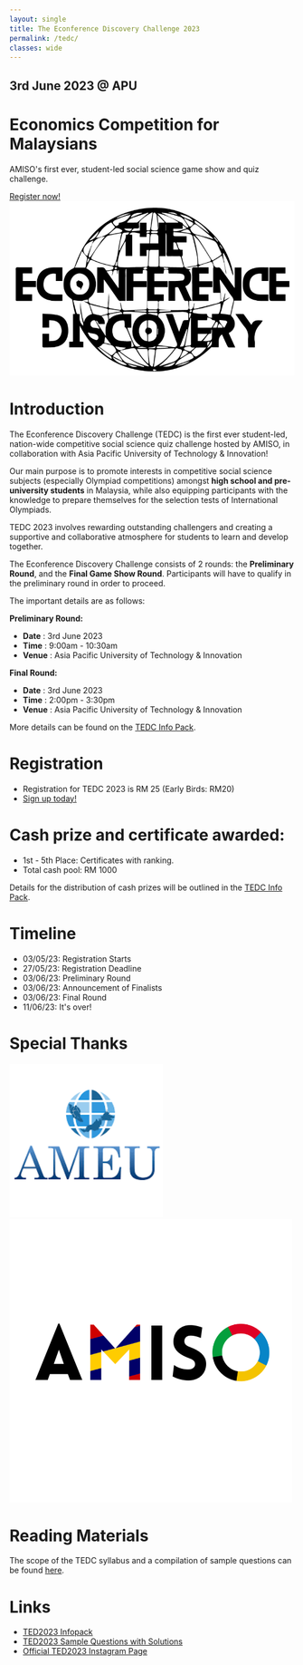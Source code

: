 ```yaml
---
layout: single
title: The Econference Discovery Challenge 2023
permalink: /tedc/
classes: wide
---
```


<link href="/assets/images/tedc/tedc.css" type="text/css" rel="stylesheet" />

<div id="hero">
    <div id="countdown">
        <h2>3rd June 2023 @ APU</h2>
        <h1>Economics Competition for Malaysians</h1>
        <p>AMISO's first ever, student-led social science game show and quiz challenge.</p>
        <a href="https://docs.google.com/forms/d/e/1FAIpQLSc_tHVpmEi-oty0Ncu3LdJiyFlTBz_bPdbe6fTB4E3rYMTvTw/viewform" target="_blank">Register now!</a>
    </div>
    <div id="logo"><img src="/assets/images/tedc/tedc-logo.png"/></div>
</div>



# Introduction
The Econference Discovery Challenge (TEDC) is the first ever student-led, nation-wide competitive social science quiz challenge hosted by AMISO, in collaboration with Asia Pacific University of Technology & Innovation!

Our main purpose is to promote interests in competitive social science subjects (especially Olympiad competitions) amongst **high school and pre-university students** in Malaysia, while also equipping participants with the knowledge to prepare themselves for the selection tests of International Olympiads.

TEDC 2023 involves rewarding outstanding challengers and creating a supportive and collaborative atmosphere for students to learn and develop together.

The Econference Discovery Challenge consists of 2 rounds: the **Preliminary Round**, and the **Final Game Show Round**. Participants will have to qualify in the preliminary round in order to proceed.

The important details are as follows:

**Preliminary Round:**
- **Date**      : 3rd June 2023
- **Time**      : 9:00am - 10:30am
- **Venue**     : Asia Pacific University of Technology & Innovation

**Final Round:**
- **Date**      : 3rd June 2023
- **Time**      : 2:00pm - 3:30pm
- **Venue**     : Asia Pacific University of Technology & Innovation

More details can be found on the [TEDC Info Pack](https://docs.google.com/document/d/1-yJGEG4GnmXQE-G87WCXIa2Cze2lEG9hnx4jIABt7NI/).



# Registration
- Registration for TEDC 2023 is RM 25 (Early Birds: RM20)
- [Sign up today!](https://docs.google.com/forms/d/e/1FAIpQLSc_tHVpmEi-oty0Ncu3LdJiyFlTBz_bPdbe6fTB4E3rYMTvTw/viewform)



# Cash prize and certificate awarded:
- 1st - 5th Place: Certificates with ranking.
- Total cash pool: RM 1000

Details for the distribution of cash prizes will be outlined in the [TEDC Info Pack](https://docs.google.com/document/d/1-yJGEG4GnmXQE-G87WCXIa2Cze2lEG9hnx4jIABt7NI/).



# Timeline
- 03/05/23: Registration Starts
- 27/05/23: Registration Deadline
- 03/06/23: Preliminary Round
- 03/06/23: Announcement of Finalists
- 03/06/23: Final Round
- 11/06/23: It's over!



# Special Thanks
<div id="logos">
    <img src="/assets/images/tedc/ameu.png"/>
    <img src="/assets/images/amiso-logo.png"/>
</div>



# Reading Materials
The scope of the TEDC syllabus and a compilation of sample questions can be found [here](https://drive.google.com/file/d/1bbx_-QAoOUNgmY5hP8DG4fgUaeznCyGX/view).



# Links
- [TED2023 Infopack](https://docs.google.com/document/d/1-yJGEG4GnmXQE-G87WCXIa2Cze2lEG9hnx4jIABt7NI/)
- [TED2023 Sample Questions with Solutions](https://drive.google.com/file/d/1bbx_-QAoOUNgmY5hP8DG4fgUaeznCyGX/view?usp=sharing)
- [Official TED2023 Instagram Page](https://www.instagram.com/apu.econference/)



